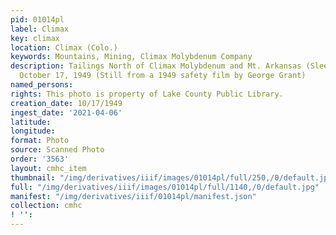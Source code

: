 ```yaml
---
pid: 01014pl
label: Climax
key: climax
location: Climax (Colo.)
keywords: Mountains, Mining, Climax Molybdenum Company
description: Tailings North of Climax Molybdenum and Mt. Arkansas (Sleeping Indian),
  October 17, 1949 (Still from a 1949 safety film by George Grant)
named_persons: 
rights: This photo is property of Lake County Public Library.
creation_date: 10/17/1949
ingest_date: '2021-04-06'
latitude: 
longitude: 
format: Photo
source: Scanned Photo
order: '3563'
layout: cmhc_item
thumbnail: "/img/derivatives/iiif/images/01014pl/full/250,/0/default.jpg"
full: "/img/derivatives/iiif/images/01014pl/full/1140,/0/default.jpg"
manifest: "/img/derivatives/iiif/01014pl/manifest.json"
collection: cmhc
! '': 
---
```

